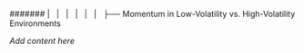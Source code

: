 ####### |   |   |   |   |   |   ├── Momentum in Low-Volatility vs. High-Volatility Environments

*Add content here*